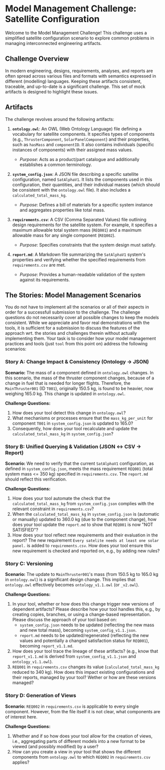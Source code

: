 # Model Management Challenge: Satellite Configuration

Welcome to the Model Management Challenge! This challenge uses a simplified satellite configuration scenario to explore common problems in managing interconnected engineering artifacts.

## Challenge Overview

In modern engineering, designs, requirements, analyses, and reports are often spread across various files and formats with semantics expressed in different (modelling) languages. Keeping these artifacts consistent, traceable, and up-to-date is a significant challenge. This set of mock artifacts is designed to highlight these issues.

## Artifacts

The challenge revolves around the following artifacts:

1.  **`ontology.owl`**: An OWL (Web Ontology Language) file defining a vocabulary for satellite components. It specifies types of components (e.g., `ThrusterComponent`, `SolarPanelComponent`) and their properties, such as `hasMass` and `componentID`. It also contains individuals (specific instances of components) with their assigned mass values.
    *   *Purpose*: Acts as a product/part catalogue and additionally establishes a common terminology.

2.  **`system_config.json`**: A JSON file describing a specific satellite configuration, named `SatAlphaV1`. It lists the components used in this configuration, their quantities, and their individual masses (which should be consistent with the `ontology.owl` file). It also includes a `calculated_total_mass_kg`.
    *   *Purpose*: Defines a bill of materials for a specific system instance and aggregates properties like total mass.

3.  **`requirements.csv`**: A CSV (Comma Separated Values) file outlining design requirements for the satellite system. For example, it specifies a maximum allowable total system mass (`REQ001`) and a maximum allowable mass for any single component (`REQ002`).
    *   *Purpose*: Specifies constraints that the system design must satisfy.

4.  **`report.md`**: A Markdown file summarizing the `SatAlphaV1` system's properties and verifying whether the specified requirements from `requirements.csv` are met.
    *   *Purpose*: Provides a human-readable validation of the system against its requirements.

## The Stories: Model Management Scenarios

You do not have to implement all the scenarios or all of their aspects in order for a successfull submission to the challenge. The challenge questions do not necessarily cover all possible changes to keep the models consistent. While we appreciate and favor real demonstrations with the tools, it is sufficient for a submission to discuss the features of the approach wrt. the stories and challenges therein without actually implementing them. Your task is to consider how your model management practices and tools (just `tool` from this point on) address the following scenarios:

### Story A: Change Impact & Consistency (Ontology → JSON)

**Scenario:**
The mass of a component defined in `ontology.owl` changes. In this scenario, the mass of the thruster component changes, because of a change in fuel that is needed for longer flights. Therefore, the `MainThruster001` (ID `T001`), originally 150.5 kg, is found to be heavier, now weighing 165.0 kg. This change is updated in `ontology.owl`.

**Challenge Questions:**
1.  How does your tool detect this change in `ontology.owl`?
2.  What mechanisms or processes ensure that the `mass_kg_per_unit` for component `T001` in `system_config.json` is updated to 165.0?
3.  Consequently, how does your tool recalculate and update the `calculated_total_mass_kg` in `system_config.json`?

### Story B: Unified Querying & Validation (JSON ↔ CSV → Report)

**Scenario:**
We need to verify that the current `SatAlphaV1` configuration, as defined in `system_config.json`, meets the mass requirement `REQ001` (total system mass <= 350 kg) specified in `requirements.csv`. The `report.md` should reflect this verification.

**Challenge Questions:**
1.  How does your tool automate the check that the `calculated_total_mass_kg` from `system_config.json` complies with the relevant constraint in `requirements.csv`?
2.  When the `calculated_total_mass_kg` in `system_config.json` is (automatic or manually) updated to 360.0 kg (due to the component change), how does your tool update the `report.md` to show that `REQ001` is now "NOT SATISFIED"?
3.  How does your tool reflect new requirements and their evaluation in the report? The new requirement `Every satelite needs at least one solar panel.` is added to `requirements.csv`. How does your tool ensure this new requirement is checked and reported on, e.g., by adding new rules?

### Story C: Versioning

**Scenario:**
The update to `MainThruster001`'s mass (from 150.5 kg to 165.0 kg in `ontology.owl`) is a significant design change. This implies that `ontology.owl` effectively becomes `ontology_v1.1.owl` (or `_v2.owl`).

**Challenge Questions:**
1.  In your tool, whether or how does this change trigger new versions of dependent artifacts? Please describe how your tool handles this, e.g., by creating copies, branches, or using a change-based representation. Please discuss the approach of your tool based on:
    *   `system_config.json` needs to be updated (reflecting the new mass and new total mass), becoming `system_config_v1.1.json`.
    *   `report.md` needs to be updated/regenerated (reflecting the new values and potentially a changed satisfaction status for `REQ001`), becoming `report_v1.1.md`.
2.  How does your tool trace the lineage of these artifacts? (e.g., know that `report_v1.1.md` is derived from `system_config_v1.1.json` and `ontology_v1.1.owl`).
3.  `REQ001` in `requirements.csv` changes its value (`calculated_total_mass_kg` reduced to 340 kg). How does this impact existing configurations and their reports, managed by your tool? Wether or how are these versions managed?

### Story D: Generation of Views

**Scenario:**
`REQ002` in `requirements.csv` is applicable to every single component. However, from the file itself it is not clear, what components are of interest here.

**Challenge Questions:**
1.  Whether and if so how does your tool allow for the creation of views, i.e., aggregating parts of different models into a new format to be viewed (and possibly modified) by a user?
2.  How can you create a view in your tool that shows the different components from `ontology.owl` to which `REQ002` in `requirements.csv` applies?
